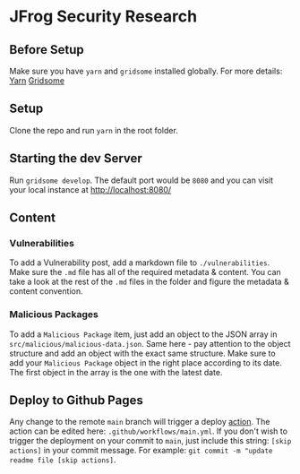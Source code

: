 # JFrog Security Research
## Before Setup
Make sure you have `yarn` and `gridsome` installed globally.
For more details:
[Yarn](https://classic.yarnpkg.com/lang/en/docs/install/)
[Gridsome](https://gridsome.org/docs/gridsome-cli/)
## Setup
Clone the repo and run `yarn` in the root folder.
## Starting the dev Server
Run `gridsome develop`. The default port would be `8080` and you can visit your local instance at [http://localhost:8080/](http://localhost:8080/)

## Content
### Vulnerabilities
To add a Vulnerability post, add a markdown file to `./vulnerabilities`. Make sure the `.md` file has all of the required metadata & content. You can take a look at the rest of the `.md` files in the folder and figure the metadata & content convention.

### Malicious Packages
To add a `Malicious Package` item, just add an object to the JSON array in `src/malicious/malicious-data.json`. Same here - pay attention to the object structure and add an object with the exact same structure. Make sure to add your `Malicious Package` object in the right place according to its date. The first object in the array is the one with the latest date.
## Deploy to Github Pages
Any change to the remote `main` branch will trigger a deploy [action](https://github.com/jfrog/research/actions). The action can be edited here: `.github/workflows/main.yml`. If you don't wish to trigger the deployment on your commit to `main`, just include this string: `[skip actions]` in your commit message. For example: `git commit -m "update readme file [skip actions]`.